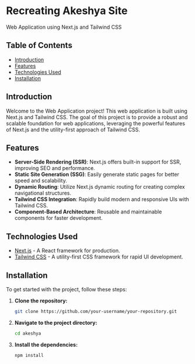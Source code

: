 # Recreating Akeshya Site

Web Application using Next.js and Tailwind CSS

## Table of Contents

- [Introduction](#introduction)
- [Features](#features)
- [Technologies Used](#technologies-used)
- [Installation](#installation)

## Introduction

Welcome to the Web Application project! This web application is built using Next.js and Tailwind CSS. The goal of this project is to provide a robust and scalable foundation for web applications, leveraging the powerful features of Next.js and the utility-first approach of Tailwind CSS.

## Features

- **Server-Side Rendering (SSR)**: Next.js offers built-in support for SSR, improving SEO and performance.
- **Static Site Generation (SSG)**: Easily generate static pages for better speed and scalability.
- **Dynamic Routing**: Utilize Next.js dynamic routing for creating complex navigational structures.
- **Tailwind CSS Integration**: Rapidly build modern and responsive UIs with Tailwind CSS.
- **Component-Based Architecture**: Reusable and maintainable components for faster development.

## Technologies Used

- [Next.js](https://nextjs.org/) - A React framework for production.
- [Tailwind CSS](https://tailwindcss.com/) - A utility-first CSS framework for rapid UI development.

## Installation

To get started with the project, follow these steps:

1. **Clone the repository:**

   ```bash
   git clone https://github.com/your-username/your-repository.git

2. **Navigate to the project directory:**

   ```bash
   cd akeshya

3. **Install the dependencies:**

   ```bash
   npm install
